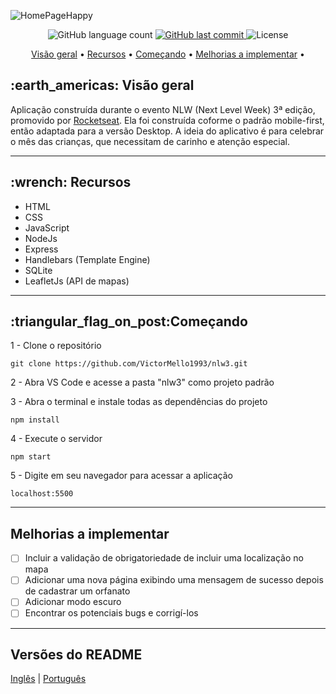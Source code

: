 ![HomePageHappy](https://user-images.githubusercontent.com/35710766/96453385-c6cbcb80-11f0-11eb-94bd-c022d0e919ff.png)

<p align="center">
  <img alt="GitHub language count" src="https://img.shields.io/github/languages/count/VictorMello1993/nlw3?color=FF0000">
  
  <a href="https://github.com/VictorMello1993/FlappyBird/commits/master">
    <img alt="GitHub last commit" src="https://img.shields.io/github/last-commit/VictorMello1993/nlw3?color=D3D3D3">
  </a> 
  
  <img alt="License" src="https://img.shields.io/badge/license-MIT-brightgreen">
   <a href="https://github.com/VictorMello1993/nlw3/stargazers"></a>
</p>

<p align="center">
  <a href="#earth_americas-overview">Visão geral</a> •
  <a href="#wrench-features">Recursos</a> •
  <a href="#triangular_flag_on_postgetting-started">Começando</a> •  
  <a href="#improvements-to-build">Melhorias a implementar</a> •  
</p>

<h2>:earth_americas: Visão geral</h2>
<p>Aplicação construída durante o evento NLW (Next Level Week)  3ª edição, promovido por <a href="https://rocketseat.com.br/">Rocketseat</a>. Ela foi construída coforme o padrão mobile-first, então adaptada para a versão Desktop. A ideia do aplicativo é para celebrar o mês das crianças, que necessitam de carinho e atenção especial.<p>
  
---
  
<h2>:wrench: Recursos</h2>
<ul>
  <li>HTML</li>
  <li>CSS</li>
  <li>JavaScript</li>
  <li>NodeJs</li>
  <li>Express</li>
  <li>Handlebars (Template Engine)</li>
  <li>SQLite</li>  
  <li>LeafletJs (API de mapas)</li>
</ul>

---

<h2>:triangular_flag_on_post:Começando</h2>

1 - Clone o repositório
```
git clone https://github.com/VictorMello1993/nlw3.git
```
2 - Abra VS Code e acesse a pasta "nlw3" como projeto padrão

3 - Abra o terminal e instale todas as dependências do projeto
```
npm install
```
4 - Execute o servidor
```
npm start
```

5 - Digite em seu navegador para acessar a aplicação
```
localhost:5500
```

---

##  Melhorias a implementar
- [ ] Incluir a validação de obrigatoriedade de incluir uma localização no mapa
- [ ] Adicionar uma nova página exibindo uma mensagem de sucesso depois de cadastrar um orfanato
- [ ] Adicionar modo escuro
- [ ] Encontrar os potenciais bugs e corrigí-los

---
## Versões do README
<a href="/README.md">Inglês</a> | <a href="/README-PTBR.md">Português</a>

